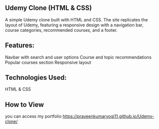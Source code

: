 ##   Udemy Clone (HTML & CSS)
A simple Udemy clone built with HTML and CSS. The site replicates the layout of Udemy, featuring a responsive design with a navigation bar, course categories, recommended courses, and a footer.

## Features:
Navbar with search and user options
Course and topic recommendations
Popular courses section
Responsive layout
## Technologies Used:
HTML & CSS
## How to View
you can access my portfolio https://praveenkumaryogi11.github.io/Udemy-clone/
